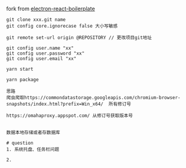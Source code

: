 fork from [electron-react-boilerplate](https://github.com/electron-react-boilerplate/electron-react-boilerplate)

```
git clone xxx.git name
git config core.ignorecase false 大小写敏感
```

```
git remote set-url origin @REPOSITORY // 更改项目git地址
```

```
git config user.name "xx"
git config user.password "xx"
git config user.email "xx"
```

```
yarn start

yarn package
```

```
思路
爬虫爬取https://commondatastorage.googleapis.com/chromium-browser-snapshots/index.html?prefix=Win_x64/  所有修订号

https://omahaproxy.appspot.com/ 从修订号获取版本号


数据本地存储或者存数据库

```

```
# question
1. 系统托盘、任务栏问题

2.
```
